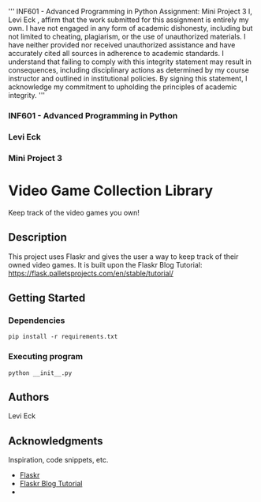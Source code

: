 '''
INF601 - Advanced Programming in Python
Assignment: Mini Project 3
I,     Levi Eck    , affirm that the work submitted for this assignment is entirely my own. I have not engaged in any form of academic dishonesty, including but not limited to cheating, plagiarism, or the use of unauthorized materials. I have neither provided nor received unauthorized assistance and have accurately cited all sources in adherence to academic standards. I understand that failing to comply with this integrity statement may result in consequences, including disciplinary actions as determined by my course instructor and outlined in institutional policies. By signing this statement, I acknowledge my commitment to upholding the principles of academic integrity.
'''

### INF601 - Advanced Programming in Python
### Levi Eck
### Mini Project 3


# Video Game Collection Library

Keep track of the video games you own!

## Description

This project uses Flaskr and gives the user a way to keep track of their owned video games.
It is built upon the Flaskr Blog Tutorial: https://flask.palletsprojects.com/en/stable/tutorial/

## Getting Started

### Dependencies
```
pip install -r requirements.txt
```

### Executing program
```
python __init__.py
``````

## Authors

Levi Eck

## Acknowledgments

Inspiration, code snippets, etc.
* [Flaskr](https://flask.palletsprojects.com/en/stable/)
* [Flaskr Blog Tutorial](https://flask.palletsprojects.com/en/stable/tutorial/)
* 